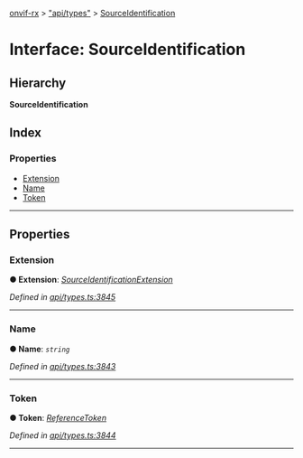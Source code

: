 [onvif-rx](../README.md) > ["api/types"](../modules/_api_types_.md) > [SourceIdentification](../interfaces/_api_types_.sourceidentification.md)

# Interface: SourceIdentification

## Hierarchy

**SourceIdentification**

## Index

### Properties

* [Extension](_api_types_.sourceidentification.md#extension)
* [Name](_api_types_.sourceidentification.md#name)
* [Token](_api_types_.sourceidentification.md#token)

---

## Properties

<a id="extension"></a>

###  Extension

**● Extension**: *[SourceIdentificationExtension](_api_types_.sourceidentificationextension.md)*

*Defined in [api/types.ts:3845](https://github.com/patrickmichalina/onvif-rx/blob/1596479/src/api/types.ts#L3845)*

___
<a id="name"></a>

###  Name

**● Name**: *`string`*

*Defined in [api/types.ts:3843](https://github.com/patrickmichalina/onvif-rx/blob/1596479/src/api/types.ts#L3843)*

___
<a id="token"></a>

###  Token

**● Token**: *[ReferenceToken](../modules/_api_types_.md#referencetoken)*

*Defined in [api/types.ts:3844](https://github.com/patrickmichalina/onvif-rx/blob/1596479/src/api/types.ts#L3844)*

___

